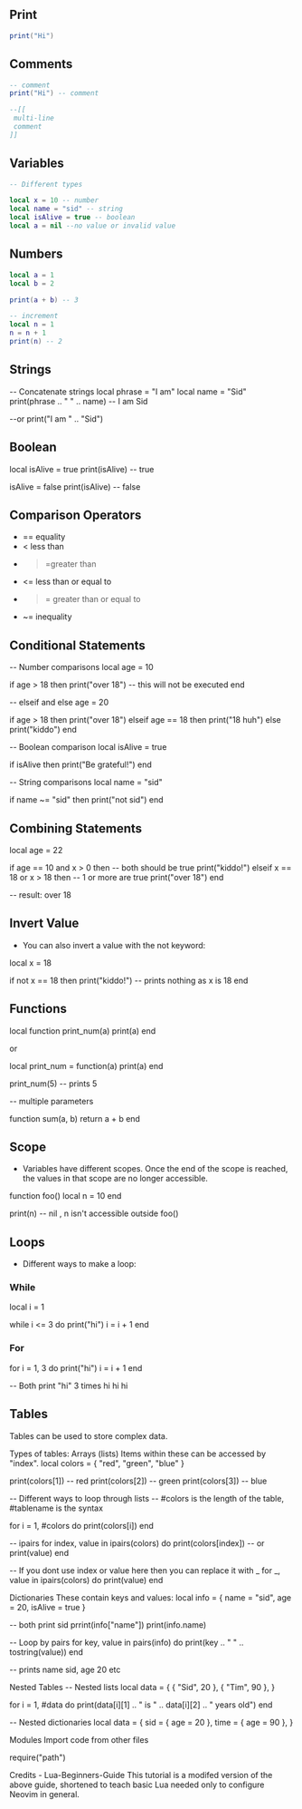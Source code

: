 ## Print

```lua
print("Hi")
```

## Comments

```lua
-- comment
print("Hi") -- comment

--[[
 multi-line 
 comment
]]
```

## Variables

```lua
-- Different types

local x = 10 -- number
local name = "sid" -- string
local isAlive = true -- boolean
local a = nil --no value or invalid value
```

## Numbers

```lua
local a = 1
local b = 2

print(a + b) -- 3

-- increment
local n = 1
n = n + 1
print(n) -- 2
```

## Strings

-- Concatenate strings
local phrase = "I am"
local name = "Sid"
print(phrase .. " " .. name) -- I am Sid

--or
print("I am " .. "Sid")

## Boolean

local isAlive = true
print(isAlive) -- true

isAlive = false
print(isAlive) -- false

## Comparison Operators

- == equality
- < less than
- >=greater than
- <= less than or equal to
- >= greater than or equal to
- ~= inequality

## Conditional Statements

-- Number comparisons
local age = 10

if age > 18 then
  print("over 18") -- this will not be executed
end

-- elseif and else
age = 20

if age > 18 then
  print("over 18")
elseif age == 18 then
  print("18 huh")
else
  print("kiddo")
end

-- Boolean comparison
local isAlive = true

if isAlive then
    print("Be grateful!")
end

-- String comparisons
local name = "sid"

if name ~= "sid" then
  print("not sid")
end

## Combining Statements

local age = 22

if age == 10 and x > 0 then -- both should be true
  print("kiddo!")
elseif x == 18 or x > 18 then -- 1 or more are true
  print("over 18")
end

-- result: over 18

## Invert Value

- You can also invert a value with the not keyword:

local x = 18

if not x == 18 then
  print("kiddo!") -- prints nothing as x is 18
end

## Functions

local function print_num(a)
  print(a)
end

or

local print_num = function(a)
  print(a)
end

print_num(5) -- prints 5 

-- multiple parameters

function sum(a, b)
  return a + b
end

## Scope

- Variables have different scopes. Once the end of the scope is reached, the values in that scope are no longer accessible.

function foo()
  local n = 10
end

print(n) -- nil , n isn't accessible outside foo()

## Loops

- Different ways to make a loop:

### While

local i = 1

while i <= 3 do
   print("hi")
   i = i + 1
end

### For

for i = 1, 3 do
   print("hi")
   i = i + 1
end

-- Both print "hi" 3 times
hi
hi
hi

## Tables

Tables can be used to store complex data.

Types of tables:
Arrays (lists)
Items within these can be accessed by "index".
local colors = { "red", "green", "blue" }

print(colors[1]) -- red
print(colors[2]) -- green
print(colors[3]) -- blue

-- Different ways to loop through lists
-- #colors is the length of the table, #tablename is the syntax

for i = 1, #colors do
  print(colors[i])
end

-- ipairs 
for index, value in ipairs(colors) do
   print(colors[index])
   -- or
   print(value)
end

-- If you dont use index or value here then you can replace it with _ 
for _, value in ipairs(colors) do
   print(value)
end

Dictionaries
These contain keys and values:
local info = { 
   name = "sid",
   age = 20,
   isAlive = true
}

-- both print sid
prrint(info["name"])
print(info.name)

-- Loop by pairs
for key, value in pairs(info) do
   print(key .. " " .. tostring(value))
end

-- prints name sid, age 20 etc

Nested Tables
-- Nested lists
local data = {
    { "Sid", 20 },
    { "Tim", 90 },
}

for i = 1, #data do
  print(data[i][1] .. " is " .. data[i][2] .. " years old")
end

-- Nested dictionaries
local data = {
    sid = { age = 20 },
    time = { age = 90 },
}

Modules
Import code from other files

require("path")

Credits - Lua-Beginners-Guide
This tutorial is a modifed version of the above guide, shortened to teach basic Lua needed only to configure Neovim in general.